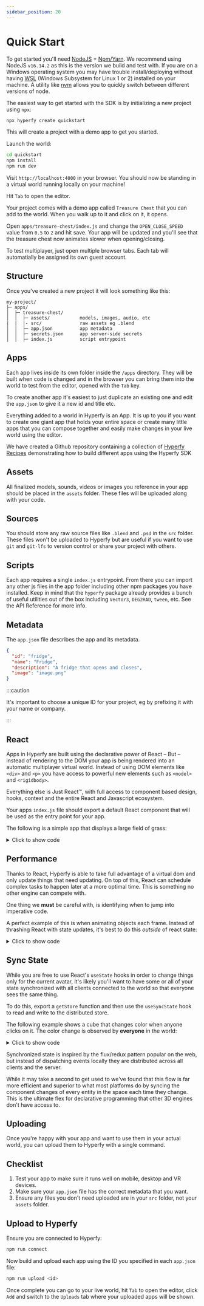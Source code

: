 ```yaml
---
sidebar_position: 20
---
```


# Quick Start

To get started you'll need [NodeJS](https://nodejs.org/en) + [Npm/Yarn](https://classic.yarnpkg.com/lang/en/docs/install/). We recommend using NodeJS `v16.14.2` as this is the version we build and test with. If you are on a Windows operating system you may have trouble install/deploying without having [WSL](https://learn.microsoft.com/en-us/windows/wsl/install) (Windows Subsystem for Linux 1 or 2) installed on your machine. A utility like [nvm](https://github.com/nvm-sh/nvm) allows you to quickly switch between different versions of node.

The easiest way to get started with the SDK is by initializing a new project using `npx`:

```bash
npx hyperfy create quickstart
```

This will create a project with a demo app to get you started.

Launch the world:

```bash
cd quickstart
npm install
npm run dev
```

Visit `http://localhost:4000` in your browser. You should now be standing in a virtual world running locally on your machine!

Hit `Tab` to open the editor.

Your project comes with a demo app called `Treasure Chest` that you can add to the world. When you walk up to it and click on it, it opens.

Open `apps/treasure-chest/index.js` and change the `OPEN_CLOSE_SPEED` value from `0.5` to `2` and hit save. Your app will be updated and you'll see that the treasure chest now animates slower when opening/closing.

To test multiplayer, just open multiple browser tabs. Each tab will automatially be assigned its own guest account.


## Structure

Once you've created a new project it will look something like this:

```
my-project/
├─ apps/
│  ├─ treasure-chest/
│  │  ├─ assets/           models, images, audio, etc
|  |  |- src/              raw assets eg .blend
│  │  ├─ app.json          app metadata
│  │  ├─ secrets.json      app server-side secrets
│  │  ├─ index.js          script entrypoint
```

## Apps

Each app lives inside its own folder inside the `/apps` directory. They will be built when code is changed and in the browser you can bring them into the world to test from the editor, opened with the `Tab` key.

To create another app it's easiest to just duplicate an existing one and edit the `app.json` to give it a new id and title etc.

Everything added to a world in Hyperfy is an App. It is up to you if you want to create one giant app that holds your entire space or create many little apps that you can compose together and easily make changes in your live world using the editor.

We have created a Github repository containing a collection of [Hyperfy Recipes](https://github.com/hyperfy-io/hyperfy-recipes) demonstrating how to build different apps using the Hyperfy SDK

## Assets

All finalized models, sounds, videos or images you reference in your app should be placed in the `assets` folder. These files will be uploaded along with your code.

## Sources

You should store any raw source files like `.blend` and `.psd` in the `src` folder. These files won't be uploaded to Hyperfy but are useful if you want to use `git` and `git-lfs` to version control or share your project with others.

## Scripts

Each app requires a single `index.js` entrypoint. From there you can import any other js files in the app folder including other npm packages you have installed. Keep in mind that the `hyperfy` package already provides a bunch of useful utilities out of the box including `Vector3`, `DEG2RAD`, `tween`, etc. See the API Reference for more info.

## Metadata

The `app.json` file describes the app and its metadata.

```json title='app.json'
{
  "id": "fridge",
  "name": "Fridge",
  "description": "A fridge that opens and closes",
  "image": "image.png"
}
```

:::caution

It's important to choose a unique ID for your project, eg by prefixing it with your name or company. 

:::


## React

Apps in Hyperfy are built using the declarative power of React – But – instead of rendering to the DOM your app is being rendered into an automatic multiplayer virtual world. Instead of using DOM elements like `<div>` and `<p>` you have access to powerful new elements such as `<model>` and `<rigidbody>`.

Everything else is Just React™, with full access to component based design, hooks, context and the entire React and Javascript ecosystem.

Your apps `index.js` file should export a default React component that will be used as the entry point for your app.

The following is a simple app that displays a large field of grass:

<details>
<summary>Click to show code</summary>

```jsx
import React from "react";

export default function Grass() {
  return (
    <app>
      <rigidbody>
        <box size={[100, 0.1, 100]} color="green" />
      </rigidbody>
    </app>
  );
}
```
</details>

## Performance

Thanks to React, Hyperfy is able to take full advantage of a virtual dom and only update things that need updating. On top of this, React can schedule complex tasks to happen later at a more optimal time. This is something no other engine can compete with.

One thing we **must** be careful with, is identifying when to jump into imperative code.

A perfect example of this is when animating objects each frame. Instead of thrashing React with state updates, it's best to do this _outside_ of react state:

<details>
<summary>Click to show code</summary>

```jsx
import React, { useRef, useEffect } from 'react'
import { useWorld, Vector3 } from 'hyperfy'

function MovingBox() {
  const ref = useRef()
  const world = useWorld()

  useEffect(() => {
    const box = ref.current
    const position = new Vector3()
// highlight-start
    return world.onUpdate(delta => {
      position.y += delta
      box.setPosition(position)
    })
// highlight-end
  }, [])

  return (
    <box ref={ref}>
  )
}
```
</details>

## Sync State

While you are free to use React's `useState` hooks in order to change things only for the current avatar, it's likely you'll want to have some or all of your state synchronized with all clients connected to the world so that everyone sees the same thing.

To do this, export a `getStore` function and then use the `useSyncState` hook to read and write to the distributed store.

The following example shows a cube that changes color when anyone clicks on it. The color change is observed by **everyone** in the world:

<details>
<summary>Click to show code</summary>

```jsx
import React from "react";
// highlight-next-line
import { useSyncState } from "hyperfy";

export default function ColorCube() {
// highlight-next-line
  const [color, dispatch] = useSyncState((state) => state.color);
  return (
    <app>
// highlight-next-line
      <box color={color} onPointerDown={() => dispatch("toggle")} />
    </app>
  );
}

const initialState = {
  color: "blue",
};

// highlight-start
export function getStore(state = initialState) {
  return {
    state,
    actions: {
      toggle(state) {
        state.color = state.color === "blue" ? "red" : "blue";
      },
    },
  };
}
// highlight-end
```
</details>

Synchronized state is inspired by the flux/redux pattern popular on the web, but instead of dispatching events locally they are distributed across all clients and the server.

While it may take a second to get used to we've found that this flow is far more efficient and superior to what most platforms do by syncing the component changes of every entity in the space each time they change. This is the ultimate flex for declarative programming that other 3D engines don't have access to.

## Uploading

Once you're happy with your app and want to use them in your actual world, you can upload them to Hyperfy with a single command.

## Checklist

1. Test your app to make sure it runs well on mobile, desktop and VR devices.
2. Make sure your `app.json` file has the correct metadata that you want.
3. Ensure any files you don't need uploaded are in your `src` folder, not your `assets` folder.

## Upload to Hyperfy

Ensure you are connected to Hyperfy:

```bash
npm run connect
```

Now build and upload each app using the ID you specified in each `app.json` file:

```bash
npm run upload <id>
```

Once complete you can go to your live world, hit `Tab` to open the editor, click `Add` and switch to the `Uploads` tab where your uploaded apps will be shown.
